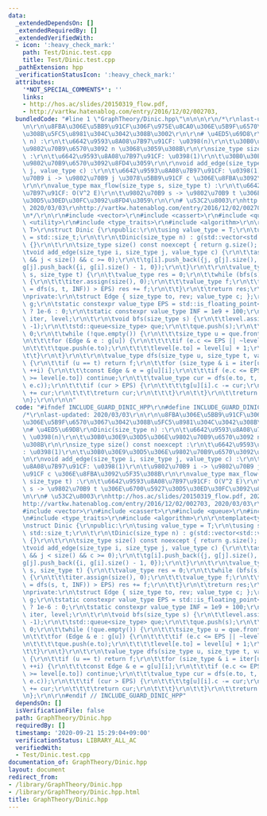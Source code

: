 ```yaml
---
data:
  _extendedDependsOn: []
  _extendedRequiredBy: []
  _extendedVerifiedWith:
  - icon: ':heavy_check_mark:'
    path: Test/Dinic.test.cpp
    title: Test/Dinic.test.cpp
  _pathExtension: hpp
  _verificationStatusIcon: ':heavy_check_mark:'
  attributes:
    '*NOT_SPECIAL_COMMENTS*': ''
    links:
    - http://hos.ac/slides/20150319_flow.pdf,
    - http://vartkw.hatenablog.com/entry/2016/12/02/002703,
  bundledCode: "#line 1 \"GraphTheory/Dinic.hpp\"\n\n\n\r\n/*\r\nlast-updated: 2020/03/03\r\
    \n\r\n\u8FBA\u306E\u5BB9\u91CF\u306F\u975E\u8CA0\u306E\u5B9F\u6570\u3067\u3042\
    \u308B\u5FC5\u8981\u304C\u3042\u308B\u3002\r\n\r\n# \u4ED5\u69D8\r\nDinic(size_type\
    \ n) :\r\n\t\u6642\u9593\u8A08\u7B97\u91CF: \u0398(n)\r\n\t\u30B0\u30E9\u30D5\u306E\
    \u9802\u70B9\u6570\u3092 n \u3068\u3059\u308B\r\n\r\nsize_type size() const noexcept\
    \ :\r\n\t\u6642\u9593\u8A08\u7B97\u91CF: \u0398(1)\r\n\t\u30B0\u30E9\u30D5\u306E\
    \u9802\u70B9\u6570\u3092\u8FD4\u3059\r\n\r\nvoid add_edge(size_type i, size_type\
    \ j, value_type c) :\r\n\t\u6642\u9593\u8A08\u7B97\u91CF: \u0398(1)\r\n\t\u9802\
    \u70B9 i -> \u9802\u70B9 j \u3078\u5BB9\u91CF c \u306E\u8FBA\u3092\u5F35\u308B\
    \r\n\r\nvalue_type max_flow(size_type s, size_type t) :\r\n\t\u6642\u9593\u8A08\
    \u7B97\u91CF: O(V^2 E)\r\n\t\u9802\u70B9 s -> \u9802\u70B9 t \u306E\u6700\u5927\
    \u30D5\u30ED\u30FC\u3092\u8FD4\u3059\r\n\r\n# \u53C2\u8003\r\nhttp://hos.ac/slides/20150319_flow.pdf,\
    \ 2020/03/03\r\nhttp://vartkw.hatenablog.com/entry/2016/12/02/002703, 2020/03/03\r\
    \n*/\r\n\r\n#include <vector>\r\n#include <cassert>\r\n#include <queue>\r\n#include\
    \ <utility>\r\n#include <type_traits>\r\n#include <algorithm>\r\n\r\ntemplate<typename\
    \ T>\r\nstruct Dinic {\r\npublic:\r\n\tusing value_type = T;\r\n\tusing size_type\
    \ = std::size_t;\r\n\t\r\n\tDinic(size_type n) : g(std::vector<std::vector<Edge>>(n))\
    \ {}\r\n\t\r\n\tsize_type size() const noexcept { return g.size(); }\r\n\t\r\n\
    \tvoid add_edge(size_type i, size_type j, value_type c) {\r\n\t\tassert(i < size()\
    \ && j < size() && c >= 0);\r\n\t\tg[i].push_back({j, g[j].size(), c});\r\n\t\t\
    g[j].push_back({i, g[i].size() - 1, 0});\r\n\t}\r\n\t\r\n\tvalue_type max_flow(size_type\
    \ s, size_type t) {\r\n\t\tvalue_type res = 0;\r\n\t\twhile (bfs(s), ~level[t])\
    \ {\r\n\t\t\titer.assign(size(), 0);\r\n\t\t\tvalue_type f;\r\n\t\t\twhile ((f\
    \ = dfs(s, t, INF)) > EPS) res += f;\r\n\t\t}\r\n\t\treturn res;\r\n\t}\r\n\t\r\
    \nprivate:\r\n\tstruct Edge { size_type to, rev; value_type c; };\r\n\tstd::vector<std::vector<Edge>>\
    \ g;\r\n\tstatic constexpr value_type EPS = std::is_floating_point<value_type>()\
    \ ? 1e-6 : 0;\r\n\tstatic constexpr value_type INF = 1e9 + 100;\r\n\tstd::vector<size_type>\
    \ iter, level;\r\n\t\r\n\tvoid bfs(size_type s) {\r\n\t\tlevel.assign(size(),\
    \ -1);\r\n\t\tstd::queue<size_type> que;\r\n\t\tque.push(s);\r\n\t\tlevel[s] =\
    \ 0;\r\n\t\twhile (!que.empty()) {\r\n\t\t\tsize_type u = que.front(); que.pop();\r\
    \n\t\t\tfor (Edge & e : g[u]) {\r\n\t\t\t\tif (e.c <= EPS || ~level[e.to]) continue;\r\
    \n\t\t\t\tque.push(e.to);\r\n\t\t\t\tlevel[e.to] = level[u] + 1;\r\n\t\t\t}\r\n\
    \t\t}\r\n\t}\r\n\t\r\n\tvalue_type dfs(size_type u, size_type t, value_type f)\
    \ {\r\n\t\tif (u == t) return f;\r\n\t\tfor (size_type & i = iter[u]; i < g[u].size();\
    \ ++i) {\r\n\t\t\tconst Edge & e = g[u][i];\r\n\t\t\tif (e.c <= EPS || level[u]\
    \ >= level[e.to]) continue;\r\n\t\t\tvalue_type cur = dfs(e.to, t, std::min(f,\
    \ e.c));\r\n\t\t\tif (cur > EPS) {\r\n\t\t\t\tg[u][i].c -= cur;\r\n\t\t\t\tg[e.to][e.rev].c\
    \ += cur;\r\n\t\t\t\treturn cur;\r\n\t\t\t}\r\n\t\t}\r\n\t\treturn 0;\r\n\t}\r\
    \n};\r\n\r\n\n"
  code: "#ifndef INCLUDE_GUARD_DINIC_HPP\r\n#define INCLUDE_GUARD_DINIC_HPP\r\n\r\n\
    /*\r\nlast-updated: 2020/03/03\r\n\r\n\u8FBA\u306E\u5BB9\u91CF\u306F\u975E\u8CA0\
    \u306E\u5B9F\u6570\u3067\u3042\u308B\u5FC5\u8981\u304C\u3042\u308B\u3002\r\n\r\
    \n# \u4ED5\u69D8\r\nDinic(size_type n) :\r\n\t\u6642\u9593\u8A08\u7B97\u91CF:\
    \ \u0398(n)\r\n\t\u30B0\u30E9\u30D5\u306E\u9802\u70B9\u6570\u3092 n \u3068\u3059\
    \u308B\r\n\r\nsize_type size() const noexcept :\r\n\t\u6642\u9593\u8A08\u7B97\u91CF\
    : \u0398(1)\r\n\t\u30B0\u30E9\u30D5\u306E\u9802\u70B9\u6570\u3092\u8FD4\u3059\r\
    \n\r\nvoid add_edge(size_type i, size_type j, value_type c) :\r\n\t\u6642\u9593\
    \u8A08\u7B97\u91CF: \u0398(1)\r\n\t\u9802\u70B9 i -> \u9802\u70B9 j \u3078\u5BB9\
    \u91CF c \u306E\u8FBA\u3092\u5F35\u308B\r\n\r\nvalue_type max_flow(size_type s,\
    \ size_type t) :\r\n\t\u6642\u9593\u8A08\u7B97\u91CF: O(V^2 E)\r\n\t\u9802\u70B9\
    \ s -> \u9802\u70B9 t \u306E\u6700\u5927\u30D5\u30ED\u30FC\u3092\u8FD4\u3059\r\
    \n\r\n# \u53C2\u8003\r\nhttp://hos.ac/slides/20150319_flow.pdf, 2020/03/03\r\n\
    http://vartkw.hatenablog.com/entry/2016/12/02/002703, 2020/03/03\r\n*/\r\n\r\n\
    #include <vector>\r\n#include <cassert>\r\n#include <queue>\r\n#include <utility>\r\
    \n#include <type_traits>\r\n#include <algorithm>\r\n\r\ntemplate<typename T>\r\
    \nstruct Dinic {\r\npublic:\r\n\tusing value_type = T;\r\n\tusing size_type =\
    \ std::size_t;\r\n\t\r\n\tDinic(size_type n) : g(std::vector<std::vector<Edge>>(n))\
    \ {}\r\n\t\r\n\tsize_type size() const noexcept { return g.size(); }\r\n\t\r\n\
    \tvoid add_edge(size_type i, size_type j, value_type c) {\r\n\t\tassert(i < size()\
    \ && j < size() && c >= 0);\r\n\t\tg[i].push_back({j, g[j].size(), c});\r\n\t\t\
    g[j].push_back({i, g[i].size() - 1, 0});\r\n\t}\r\n\t\r\n\tvalue_type max_flow(size_type\
    \ s, size_type t) {\r\n\t\tvalue_type res = 0;\r\n\t\twhile (bfs(s), ~level[t])\
    \ {\r\n\t\t\titer.assign(size(), 0);\r\n\t\t\tvalue_type f;\r\n\t\t\twhile ((f\
    \ = dfs(s, t, INF)) > EPS) res += f;\r\n\t\t}\r\n\t\treturn res;\r\n\t}\r\n\t\r\
    \nprivate:\r\n\tstruct Edge { size_type to, rev; value_type c; };\r\n\tstd::vector<std::vector<Edge>>\
    \ g;\r\n\tstatic constexpr value_type EPS = std::is_floating_point<value_type>()\
    \ ? 1e-6 : 0;\r\n\tstatic constexpr value_type INF = 1e9 + 100;\r\n\tstd::vector<size_type>\
    \ iter, level;\r\n\t\r\n\tvoid bfs(size_type s) {\r\n\t\tlevel.assign(size(),\
    \ -1);\r\n\t\tstd::queue<size_type> que;\r\n\t\tque.push(s);\r\n\t\tlevel[s] =\
    \ 0;\r\n\t\twhile (!que.empty()) {\r\n\t\t\tsize_type u = que.front(); que.pop();\r\
    \n\t\t\tfor (Edge & e : g[u]) {\r\n\t\t\t\tif (e.c <= EPS || ~level[e.to]) continue;\r\
    \n\t\t\t\tque.push(e.to);\r\n\t\t\t\tlevel[e.to] = level[u] + 1;\r\n\t\t\t}\r\n\
    \t\t}\r\n\t}\r\n\t\r\n\tvalue_type dfs(size_type u, size_type t, value_type f)\
    \ {\r\n\t\tif (u == t) return f;\r\n\t\tfor (size_type & i = iter[u]; i < g[u].size();\
    \ ++i) {\r\n\t\t\tconst Edge & e = g[u][i];\r\n\t\t\tif (e.c <= EPS || level[u]\
    \ >= level[e.to]) continue;\r\n\t\t\tvalue_type cur = dfs(e.to, t, std::min(f,\
    \ e.c));\r\n\t\t\tif (cur > EPS) {\r\n\t\t\t\tg[u][i].c -= cur;\r\n\t\t\t\tg[e.to][e.rev].c\
    \ += cur;\r\n\t\t\t\treturn cur;\r\n\t\t\t}\r\n\t\t}\r\n\t\treturn 0;\r\n\t}\r\
    \n};\r\n\r\n#endif // INCLUDE_GUARD_DINIC_HPP"
  dependsOn: []
  isVerificationFile: false
  path: GraphTheory/Dinic.hpp
  requiredBy: []
  timestamp: '2020-09-21 15:29:04+09:00'
  verificationStatus: LIBRARY_ALL_AC
  verifiedWith:
  - Test/Dinic.test.cpp
documentation_of: GraphTheory/Dinic.hpp
layout: document
redirect_from:
- /library/GraphTheory/Dinic.hpp
- /library/GraphTheory/Dinic.hpp.html
title: GraphTheory/Dinic.hpp
---
```

